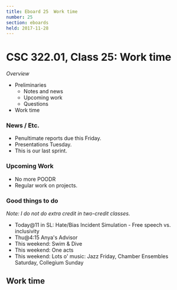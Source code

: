 ```yaml
---
title: Eboard 25  Work time
number: 25
section: eboards
held: 2017-11-28
---
```

CSC 322.01, Class 25:  Work time
================================

_Overview_

* Preliminaries
    * Notes and news
    * Upcoming work
    * Questions
* Work time

### News / Etc.

* Penultimate reports due this Friday.
* Presentations Tuesday.
* This is our last sprint.

### Upcoming Work

* No more POODR
* Regular work on projects.

### Good things to do

_Note: I do not do extra credit in two-credit classes._

* Today@11 in SL: Hate/Bias Incident Simulation - Free speech vs. inclusivity
* Thu@4:15 Anya's Advisor
* This weekend: Swim & Dive
* This weekend: One acts
* This weekend: Lots o' music: Jazz Friday, Chamber Ensembles Saturday,
  Collegium Sunday

Work time
---------

